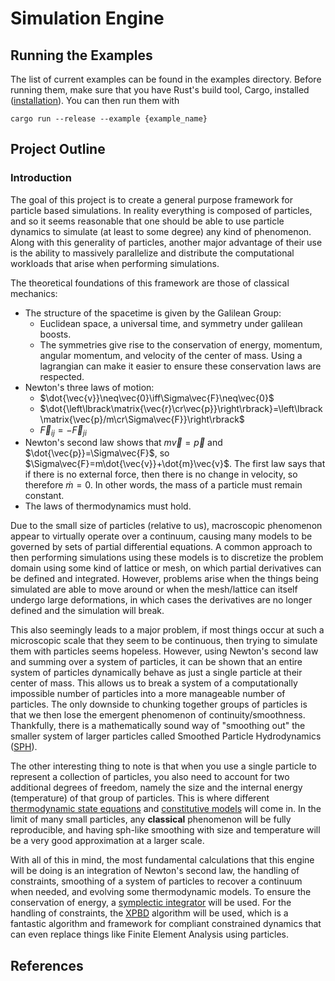 # Simulation Engine

## Running the Examples
The list of current examples can be found in the examples directory. Before running them, make sure that you have Rust's build tool, Cargo, installed ([installation](https://www.rust-lang.org/tools/install)). You can then run them with 
```console
cargo run --release --example {example_name}
```

## Project Outline

### Introduction

The goal of this project is to create a general purpose framework for particle based simulations. In reality everything is composed of particles, and so it seems reasonable that one should be able to use particle dynamics to simulate (at least to some degree) any kind of phenomenon. Along with this generality of particles, another major advantage of their use is the ability to massively parallelize and distribute the computational workloads that arise when performing simulations.

The theoretical foundations of this framework are those of classical mechanics:
- The structure of the spacetime is given by the Galilean Group:
    - Euclidean space, a universal time, and symmetry under galilean boosts.
    - The symmetries give rise to the conservation of energy, momentum, angular momentum, and velocity of the center of mass. Using a lagrangian can make it easier to ensure these conservation laws are respected.
- Newton's three laws of motion:
    - $\dot{\vec{v}}\neq\vec{0}\iff\Sigma\vec{F}\neq\vec{0}$
    - $\dot{\left\lbrack\matrix{\vec{r}\cr\vec{p}}\right\rbrack}=\left\lbrack\matrix{\vec{p}/m\cr\Sigma\vec{F}}\right\rbrack$
    - $\vec{F} _{ij}=-\vec{F} _{ji}$
- Newton's second law shows that $m\vec{v}=\vec{p}$ and $\dot{\vec{p}}=\Sigma\vec{F}$, so $\Sigma\vec{F}=m\dot{\vec{v}}+\dot{m}\vec{v}$. The first law says that if there is no external force, then there is no change in velocity, so therefore $\dot{m}=0$. In other words, the mass of a particle must remain constant.
- The laws of thermodynamics must hold.

Due to the small size of particles (relative to us), macroscopic phenomenon appear to virtually operate over a continuum, causing many models to be governed by sets of partial differential equations. A common approach to then performing simulations using these models is to discretize the problem domain using some kind of lattice or mesh, on which partial derivatives can be defined and integrated. However, problems arise when the things being simulated are able to move around or when the mesh/lattice can itself undergo large deformations, in which cases the derivatives are no longer defined and the simulation will break.

This also seemingly leads to a major problem, if most things occur at such a microscopic scale that they seem to be continuous, then trying to simulate them with particles seems hopeless. However, using Newton's second law and summing over a system of particles, it can be shown that an entire system of particles dynamically behave as just a single particle at their center of mass. This allows us to break a system of a computationally impossible number of particles into a more manageable number of particles. The only downside to chunking together groups of particles is that we then lose the emergent phenomenon of continuity/smoothness. Thankfully, there is a mathematically sound way of "smoothing out" the smaller system of larger particles called Smoothed Particle Hydrodynamics ([SPH](https://en.wikipedia.org/wiki/Smoothed-particle_hydrodynamics)).

The other interesting thing to note is that when you use a single particle to represent a collection of particles, you also need to account for two additional degrees of freedom, namely the size and the internal energy (temperature) of that group of particles. This is where different [thermodynamic state equations](https://en.wikipedia.org/wiki/Equation_of_state) and [constitutive models](https://en.wikipedia.org/wiki/Constitutive_equation) will come in. In the limit of many small particles, any **classical** phenomenon will be fully reproducible, and having sph-like smoothing with size and temperature will be a very good approximation at a larger scale.

With all of this in mind, the most fundamental calculations that this engine will be doing is an integration of Newton's second law, the handling of constraints, smoothing of a system of particles to recover a continuum when needed, and evolving some thermodynamic models. To ensure the conservation of energy, a [symplectic integrator](https://en.wikipedia.org/wiki/Symplectic_integrator) will be used. For the handling of constraints, the [XPBD](https://doi.org/10.1145/2994258.2994272) algorithm will be used, which is a fantastic algorithm and framework for compliant constrained dynamics that can even replace things like Finite Element Analysis using particles.

## References